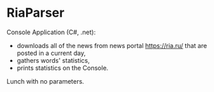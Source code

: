 # RiaParser

Console Application (C#, .net):
- downloads all of the news from news portal https://ria.ru/ that are posted in a current day,
- gathers words' statistics,
- prints statistics on the Console.

Lunch with no parameters.
